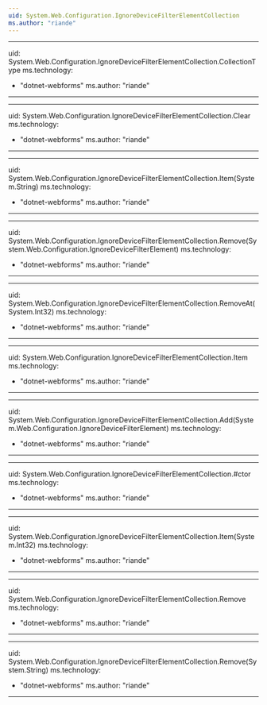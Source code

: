 ```yaml
---
uid: System.Web.Configuration.IgnoreDeviceFilterElementCollection
ms.author: "riande"
---
```


---
uid: System.Web.Configuration.IgnoreDeviceFilterElementCollection.CollectionType
ms.technology: 
  - "dotnet-webforms"
ms.author: "riande"
---

---
uid: System.Web.Configuration.IgnoreDeviceFilterElementCollection.Clear
ms.technology: 
  - "dotnet-webforms"
ms.author: "riande"
---

---
uid: System.Web.Configuration.IgnoreDeviceFilterElementCollection.Item(System.String)
ms.technology: 
  - "dotnet-webforms"
ms.author: "riande"
---

---
uid: System.Web.Configuration.IgnoreDeviceFilterElementCollection.Remove(System.Web.Configuration.IgnoreDeviceFilterElement)
ms.technology: 
  - "dotnet-webforms"
ms.author: "riande"
---

---
uid: System.Web.Configuration.IgnoreDeviceFilterElementCollection.RemoveAt(System.Int32)
ms.technology: 
  - "dotnet-webforms"
ms.author: "riande"
---

---
uid: System.Web.Configuration.IgnoreDeviceFilterElementCollection.Item
ms.technology: 
  - "dotnet-webforms"
ms.author: "riande"
---

---
uid: System.Web.Configuration.IgnoreDeviceFilterElementCollection.Add(System.Web.Configuration.IgnoreDeviceFilterElement)
ms.technology: 
  - "dotnet-webforms"
ms.author: "riande"
---

---
uid: System.Web.Configuration.IgnoreDeviceFilterElementCollection.#ctor
ms.technology: 
  - "dotnet-webforms"
ms.author: "riande"
---

---
uid: System.Web.Configuration.IgnoreDeviceFilterElementCollection.Item(System.Int32)
ms.technology: 
  - "dotnet-webforms"
ms.author: "riande"
---

---
uid: System.Web.Configuration.IgnoreDeviceFilterElementCollection.Remove
ms.technology: 
  - "dotnet-webforms"
ms.author: "riande"
---

---
uid: System.Web.Configuration.IgnoreDeviceFilterElementCollection.Remove(System.String)
ms.technology: 
  - "dotnet-webforms"
ms.author: "riande"
---
